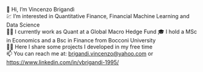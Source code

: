 👋 Hi, I’m Vincenzo Brigandì  
💹 I’m interested in Quantitative Finance, Financial Machine Learning and Data Science  
🏄🏻 I currently work as Quant at a Global Macro Hedge Fund
🎓 I hold a MSc in Economics and a Bsc in Finance from Bocconi University  
🧑‍💻 Here I share some projects I developed in my free time  
📫 You can reach me at: brigandi.vincenzo@yahoo.com or https://www.linkedin.com/in/vbrigandi-1995/  

<!---
vcnzbrgd/vcnzbrgd is a ✨ special ✨ repository because its `README.md` (this file) appears on your GitHub profile.
You can click the Preview link to take a look at your changes.
--->
